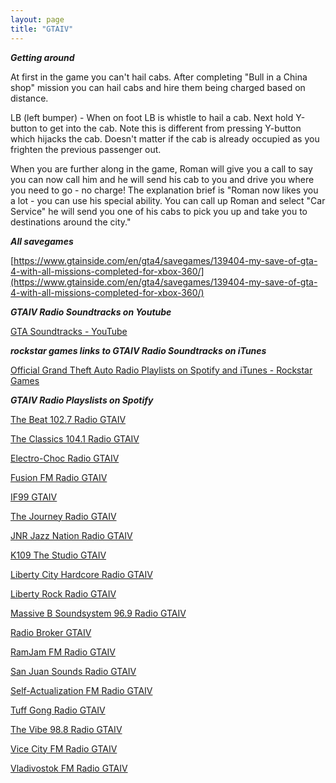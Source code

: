 ```yaml
---
layout: page
title: "GTAIV"
---
```


***Getting around***


At first in the game you can't hail cabs.  After completing "Bull in a China shop" mission you can hail cabs and hire them being charged based on distance.

LB (left bumper) - When on foot LB is whistle to hail a cab.  Next hold Y-button to get into the cab. Note this is different from pressing Y-button which hijacks the cab.  Doesn't matter if the cab is already occupied as you frighten the previous passenger out.

When you are further along in the game, Roman will give you a call to say you can now call him and he will send his cab to you and drive you where you need to go - no charge!   The explanation brief is "Roman now likes you a lot - you can use his special ability. You can call up Roman and select "Car Service" he will send you one of his cabs to pick you up and take you to destinations around the city."

***All savegames***

[https://www.gtainside.com/en/gta4/savegames/139404-my-save-of-gta-4-with-all-missions-completed-for-xbox-360/](https://www.gtainside.com/en/gta4/savegames/139404-my-save-of-gta-4-with-all-missions-completed-for-xbox-360/)

***GTAIV Radio Soundtracks on Youtube***

[GTA Soundtracks - YouTube](https://www.youtube.com/c/GTASoundtracks)

***rockstar games links to GTAIV Radio Soundtracks on iTunes***

[Official Grand Theft Auto Radio Playlists on Spotify and iTunes - Rockstar Games](https://www.rockstargames.com/newswire/article/k49a58878o99ak/official-grand-theft-auto-radio-playlists-on-spotify-and-itunes.html)

***GTAIV Radio Playslists on Spotify***

[The Beat 102.7 Radio GTAIV](https://open.spotify.com/playlist/1NpeX7SdfLdPmQSrO1baKJ)

[The Classics 104.1 Radio GTAIV](https://open.spotify.com/playlist/2FaorU2d9x75IHcDI0a5GF)

[Electro-Choc Radio GTAIV](https://open.spotify.com/playlist/5bX3iDnZUbuISHicKjdkxO)

[Fusion FM Radio GTAIV](https://open.spotify.com/playlist/6X9LVacOdhPhNnPz695IQq)

[IF99 GTAIV](https://open.spotify.com/playlist/3Q77Xwal91t4Tf322PNSFu)

[The Journey Radio GTAIV](https://open.spotify.com/playlist/00yNAfYcug6WWphfNL9UyE)

[JNR Jazz Nation Radio GTAIV](https://open.spotify.com/playlist/2aPWcJXrXqG5mMxPFjZqpZ)

[K109 The Studio GTAIV](https://open.spotify.com/playlist/479scD9v0SUVK2EpyXpVYF)

[Liberty City Hardcore Radio GTAIV](https://open.spotify.com/playlist/7j5tAMUPNuhRFDcP1iClui)

[Liberty Rock Radio GTAIV](https://open.spotify.com/playlist/7fPsKKi3wguO9qD6LzCdjC)

[Massive B Soundsystem 96.9 Radio GTAIV](https://open.spotify.com/playlist/0s26q54k4iBpCjPrl4Dp5C)

[Radio Broker GTAIV](https://open.spotify.com/playlist/0E8j9Bx0biVKLh9vdSXvYM)

[RamJam FM Radio GTAIV](https://open.spotify.com/playlist/2CwnWq3cVtYpOmi9lVUiQH)

[San Juan Sounds Radio GTAIV](https://open.spotify.com/playlist/1llfqQ0cKK2ybwgSVuAS4h)

[Self-Actualization FM Radio GTAIV](https://open.spotify.com/playlist/3wdn0MMGJz99in7mXkdh8G)

[Tuff Gong Radio GTAIV](https://open.spotify.com/playlist/0cIUxOwBxLRIHOB3jO1Otb)

[The Vibe 98.8 Radio GTAIV](https://open.spotify.com/playlist/4Fg9S20VVaVjOM1iTuqoEh)

[Vice City FM Radio GTAIV](https://open.spotify.com/playlist/5BLnAx7QmU6UKmTLmQLJx4)

[Vladivostok FM Radio GTAIV](https://open.spotify.com/playlist/0qXgySHbOxwHlvqX48cfuv)

